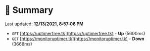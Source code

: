 # 📖 Summary
Last updated: **12/13/2021, 8:57:06 PM**

- `GET` [https://uptimerfree.tk](https://uptimerfree.tk) - **Up** (5600ms)
- `GET` [https://monitoruptimer.tk](https://monitoruptimer.tk) - **Down** (3668ms)
